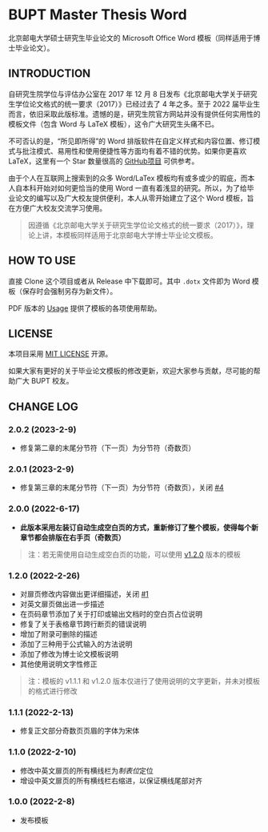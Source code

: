 # BUPT Master Thesis Word

北京邮电大学硕士研究生毕业论文的 Microsoft Office Word 模板（同样适用于博士毕业论文）。

## INTRODUCTION

自研究生院学位与评估办公室在 2017 年 12 月 8 日发布《北京邮电大学关于研究生学位论文格式的统一要求（2017）》已经过去了 4 年之多。至于 2022 届毕业生而言，依旧采取此版标准。遗憾的是，研究生院官方网站并没有提供任何实用性的模板文件（包含 Word 与 LaTeX 模板），这令广大研究生头痛不已。

不可否认的是，“所见即所得”的 Word 排版软件在自定义样式和内容位置、修订模式与批注模式、易用性和使用便捷性等方面均有着不错的优势。如果你更喜欢 LaTeX，这里有一个 Star 数量很高的 [GitHub项目](https://github.com/rioxwang/BUPTGraduateThesis) 可供参考。

由于个人在互联网上搜索到的众多 Word\/LaTex 模板均有或多或少的瑕疵，而本人自本科开始对如何更恰当的使用 Word 一直有着浅显的研究。所以，为了给毕业论文的编写以及广大校友提供便利，本人从零开始建立了这个 Word 模板，旨在方便广大校友交流学习使用。

> 因遵循《北京邮电大学关于研究生学位论文格式的统一要求（2017）》，理论上讲，本模板同样适用于北京邮电大学博士毕业论文模板。

## HOW TO USE

直接 Clone 这个项目或者从 Release 中下载即可。其中 `.dotx` 文件即为 Word 模板（保存时会强制另存为新文件）。

PDF 版本的 [Usage](./Usage.pdf) 提供了模板的各项使用帮助。

## LICENSE

本项目采用 [MIT LICENSE](./LICENSE) 开源。

如果大家有更好的关于毕业论文模板的修改更新，欢迎大家参与贡献，尽可能的帮助广大 BUPT 校友。

## CHANGE LOG

### 2.0.2 (2023-2-9)

* 修复第二章的末尾分节符（下一页）为分节符（奇数页）

### 2.0.1 (2023-2-9)

* 修复第三章的末尾分节符（下一页）为分节符（奇数页），关闭 [#4](https://github.com/sigmarising/BUPTMasterThesisWord/issues/4)

### 2.0.0 (2022-6-17)

* **此版本采用左装订自动生成空白页的方式，重新修订了整个模板，使得每个新章节都会排版在右手页（奇数页）**
> 注：若无需使用自动生成空白页的功能，可以使用 [v1.2.0](https://github.com/sigmarising/BUPTMasterThesisWord/releases/tag/v1.2.0) 版本的模板

### 1.2.0 (2022-2-26)

* 对扉页修改内容做出更详细描述，关闭 [#1](https://github.com/sigmarising/BUPTMasterThesisWord/issues/1)
* 对英文扉页做出进一步描述
* 在页码章节添加了关于打印或输出文档时的空白页占位说明
* 修复了关于表格章节跨行断页的错误说明
* 增加了附录可删除的描述
* 添加了三种用于公式输入的方法说明
* 添加了修改为博士论文模板说明
* 其他使用说明文字性修正

> 注：模板的 v1.1.1 和 v1.2.0 版本仅进行了使用说明的文字更新，并未对模板的格式进行修改

### 1.1.1 (2022-2-13)

* 修复正文部分奇数页页眉的字体为宋体

### 1.1.0 (2022-2-10)

* 修改中英文扉页的所有横线栏为*制表位*定位
* 增设中英文扉页的所有横线栏右缩进，以保证横线尾部对齐

### 1.0.0 (2022-2-8)

* 发布模板